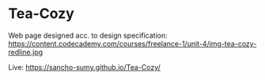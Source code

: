 # Tea-Cozy
 Web page designed acc. to design specification:
 https://content.codecademy.com/courses/freelance-1/unit-4/img-tea-cozy-redline.jpg

 Live:
 https://sancho-sumy.github.io/Tea-Cozy/


